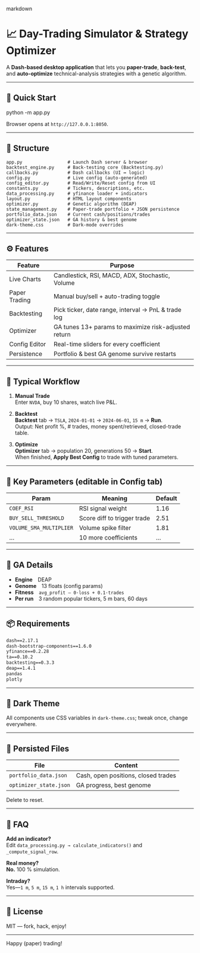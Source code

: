 markdown
# 📈 Day-Trading Simulator & Strategy Optimizer

A **Dash-based desktop application** that lets you **paper-trade**, **back-test**, and **auto-optimize** technical-analysis strategies with a genetic algorithm.

---

## 🚀 Quick Start

python -m app.py

Browser opens at `http://127.0.0.1:8050`.

---

## 📂 Structure

```
app.py                 # Launch Dash server & browser
backtest_engine.py     # Back-testing core (Backtesting.py)
callbacks.py           # Dash callbacks (UI ↔ logic)
config.py              # Live config (auto-generated)
config_editor.py       # Read/Write/Reset config from UI
constants.py           # Tickers, descriptions, etc.
data_processing.py     # yfinance loader + indicators
layout.py              # HTML layout components
optimizer.py           # Genetic algorithm (DEAP)
state_management.py    # Paper-trade portfolio + JSON persistence
portfolio_data.json    # Current cash/positions/trades
optimizer_state.json   # GA history & best genome
dark-theme.css         # Dark-mode overrides
```

---

## ⚙️ Features

| Feature | Purpose |
|---------|---------|
| Live Charts | Candlestick, RSI, MACD, ADX, Stochastic, Volume |
| Paper Trading | Manual buy/sell + auto-trading toggle |
| Backtesting | Pick ticker, date range, interval → PnL & trade log |
| Optimizer | GA tunes 13+ params to maximize risk-adjusted return |
| Config Editor | Real-time sliders for every coefficient |
| Persistence | Portfolio & best GA genome survive restarts |

---

## 🧪 Typical Workflow

1. **Manual Trade**  
   Enter `NVDA`, buy 10 shares, watch live P&L.

2. **Backtest**  
   **Backtest** tab → `TSLA`, `2024-01-01` → `2024-06-01`, `15 m` → **Run**.  
   Output: Net profit %, # trades, money spent/retrieved, closed-trade table.

3. **Optimize**  
   **Optimizer** tab → population 20, generations 50 → **Start**.  
   When finished, **Apply Best Config** to trade with tuned parameters.

---

## 🔧 Key Parameters (editable in Config tab)

| Param | Meaning | Default |
|-------|---------|---------|
| `COEF_RSI` | RSI signal weight | 1.16 |
| `BUY_SELL_THRESHOLD` | Score diff to trigger trade | 2.51 |
| `VOLUME_SMA_MULTIPLIER` | Volume spike filter | 1.81 |
| … | 10 more coefficients | … |

---

## 🧬 GA Details

- **Engine** DEAP  
- **Genome** 13 floats (config params)  
- **Fitness** `avg_profit – 0·loss + 0.1·trades`  
- **Per run** 3 random popular tickers, 5 m bars, 60 days  

---

## 📦 Requirements

```txt
dash==2.17.1
dash-bootstrap-components==1.6.0
yfinance==0.2.28
ta==0.10.2
backtesting==0.3.3
deap==1.4.1
pandas
plotly
```

---

## 🎨 Dark Theme

All components use CSS variables in `dark-theme.css`; tweak once, change everywhere.

---

## 📁 Persisted Files

| File | Content |
|------|---------|
| `portfolio_data.json` | Cash, open positions, closed trades |
| `optimizer_state.json` | GA progress, best genome |

Delete to reset.

---

## 🙋 FAQ

**Add an indicator?**  
Edit `data_processing.py → calculate_indicators()` and `_compute_signal_row`.

**Real money?**  
**No.** 100 % simulation.

**Intraday?**  
Yes—`1 m`, `5 m`, `15 m`, `1 h` intervals supported.

---

## 📄 License

MIT — fork, hack, enjoy!

---
Happy (paper) trading!
```
